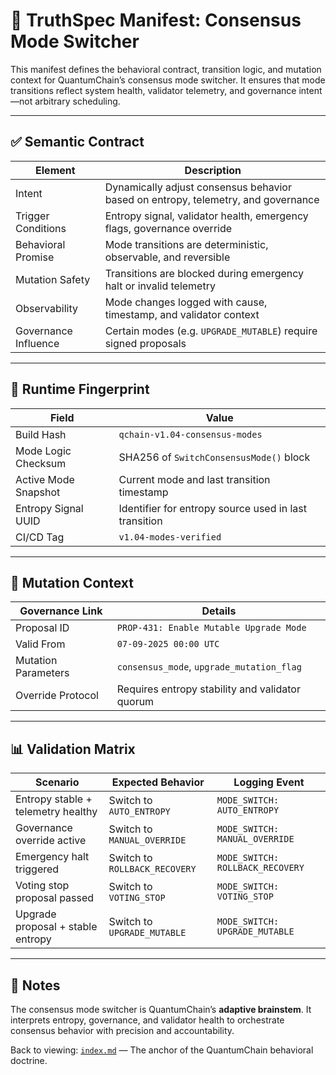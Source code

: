 # 🧠 TruthSpec Manifest: Consensus Mode Switcher

This manifest defines the behavioral contract, transition logic, and mutation context for QuantumChain’s consensus mode switcher. It ensures that mode transitions reflect system health, validator telemetry, and governance intent—not arbitrary scheduling.

---

## ✅ Semantic Contract

| Element                | Description                                                                 |
|------------------------|-----------------------------------------------------------------------------|
| Intent                 | Dynamically adjust consensus behavior based on entropy, telemetry, and governance |
| Trigger Conditions     | Entropy signal, validator health, emergency flags, governance override      |
| Behavioral Promise     | Mode transitions are deterministic, observable, and reversible              |
| Mutation Safety        | Transitions are blocked during emergency halt or invalid telemetry          |
| Observability          | Mode changes logged with cause, timestamp, and validator context            |
| Governance Influence   | Certain modes (e.g. `UPGRADE_MUTABLE`) require signed proposals             |

---

## 🧬 Runtime Fingerprint

| Field                  | Value                                                  |
|------------------------|--------------------------------------------------------|
| Build Hash             | `qchain-v1.04-consensus-modes`                         |
| Mode Logic Checksum    | SHA256 of `SwitchConsensusMode()` block                |
| Active Mode Snapshot   | Current mode and last transition timestamp             |
| Entropy Signal UUID    | Identifier for entropy source used in last transition  |
| CI/CD Tag              | `v1.04-modes-verified`                                 |

---

## 📎 Mutation Context

| Governance Link        | Details                                                                    |
|------------------------|-----------------------------------------------------------------------------|
| Proposal ID            | `PROP-431: Enable Mutable Upgrade Mode`                                    |
| Valid From             | `07-09-2025 00:00 UTC`                                                      |
| Mutation Parameters    | `consensus_mode`, `upgrade_mutation_flag`                                  |
| Override Protocol      | Requires entropy stability and validator quorum                            |

---

## 📊 Validation Matrix

| Scenario                              | Expected Behavior                      | Logging Event                     |
|---------------------------------------|----------------------------------------|-----------------------------------|
| Entropy stable + telemetry healthy    | Switch to `AUTO_ENTROPY`               | `MODE_SWITCH: AUTO_ENTROPY`       |
| Governance override active            | Switch to `MANUAL_OVERRIDE`            | `MODE_SWITCH: MANUAL_OVERRIDE`    |
| Emergency halt triggered              | Switch to `ROLLBACK_RECOVERY`          | `MODE_SWITCH: ROLLBACK_RECOVERY`  |
| Voting stop proposal passed           | Switch to `VOTING_STOP`                | `MODE_SWITCH: VOTING_STOP`        |
| Upgrade proposal + stable entropy     | Switch to `UPGRADE_MUTABLE`            | `MODE_SWITCH: UPGRADE_MUTABLE`    |

---

## 🧭 Notes

The consensus mode switcher is QuantumChain’s **adaptive brainstem**. It interprets entropy, governance, and validator health to orchestrate consensus behavior with precision and accountability.

Back to viewing: [`index.md`](./Index.md) — The anchor of the QuantumChain behavioral doctrine.
